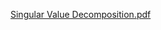 [Singular Value Decomposition.pdf](https://github.com/vreebn/SVD_Singular-Value-Decomposition/files/6872314/Singular.Value.Decomposition.pdf)
